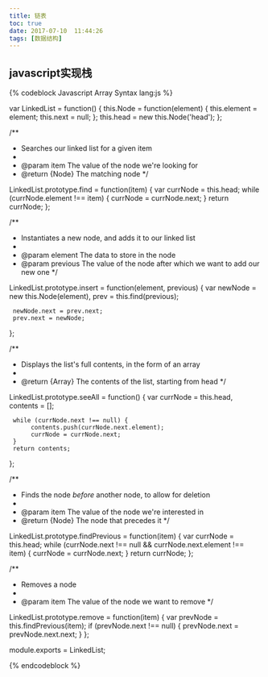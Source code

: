 ```yaml
---
title: 链表
toc: true
date: 2017-07-10  11:44:26
tags: [数据结构]
---
```



## javascript实现栈

{% codeblock Javascript Array Syntax lang:js %}

var LinkedList = function() {
     this.Node = function(element) {
          this.element = element;
          this.next = null;
     };
     this.head = new this.Node('head');
};

/**
 * Searches our linked list for a given item
 *
 * @param item                The value of the node we're looking for
 * @return {Node}      The matching node
 */

LinkedList.prototype.find = function(item) {
     var currNode = this.head;
     while (currNode.element !== item) {
          currNode = currNode.next;
     }
     return currNode;
};

/**
 * Instantiates a new node, and adds it to our linked list
 *
 * @param element               The data to store in the node
 * @param previous           The value of the node after which we want to add our new one
 */

LinkedList.prototype.insert = function(element, previous) {
     var newNode = new this.Node(element),
          prev = this.find(previous);

     newNode.next = prev.next;
     prev.next = newNode;
};

/**
 * Displays the list's full contents, in the form of an array
 *
 * @return {Array}           The contents of the list, starting from head
 */

LinkedList.prototype.seeAll = function() {
     var currNode = this.head,
          contents = [];

     while (currNode.next !== null) {
          contents.push(currNode.next.element);
          currNode = currNode.next;
     }
     return contents;
};

/**
 * Finds the node *before* another node, to allow for deletion
 *
 * @param item                The value of the node we're interested in
 * @return {Node}      The node that precedes it
 */

LinkedList.prototype.findPrevious = function(item) {
     var currNode = this.head;
     while (currNode.next !== null && currNode.next.element !== item) {
          currNode = currNode.next;
     }
     return currNode;
};

/**
 * Removes a node
 *
 * @param item                The value of the node we want to remove
 */

LinkedList.prototype.remove = function(item) {
     var prevNode = this.findPrevious(item);
     if (prevNode.next !== null) {
          prevNode.next = prevNode.next.next;
     }
};

module.exports = LinkedList;

{% endcodeblock %}


